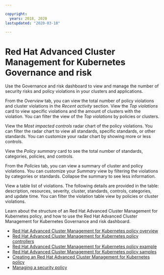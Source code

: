 ```yaml
---

copyright:
  years: 2018, 2020
lastupdated: "2020-03-18"

---
```


# Red Hat Advanced Cluster Management for Kubernetes Governance and risk

Use the Governance and risk dashboard to view and manage the number of security risks and policy violations in your clusters and applications. 

From the _Overview_ tab, you can view the total number of policy violations and cluster violations in the _Recent activity_ section. View the _Top violations_ card to view specific violations and the amount of clusters with the violation. You can filter the view of the _Top violations_ by policies or clusters. 

View the _Most impacted controls_ radar chart of the policy violations. You can filter the radar chart to view all standards, specific standards, or other standards. You can customize your radar chart by showing more or less controls. <!--is this feature still available-->

View the _Policy summary_ card to see the total number of standards, categories, policies, and controls.


From the _Policies_ tab, you can view a summary of cluster and policy violations. You can customize your _Summary_ view by filtering the violations by categories or standards. Collapse the summary to see less information. 

View a table list of violations. The following details are provided in the table: description, resources, severity, cluster, standards, controls, categories, and update time. You can filter the violation table view by policies or cluster violations.


Learn about the structure of an Red Hat Advanced Cluster Management for Kubernetes policy, and how to use the Red Hat Advanced Cluster Management for Kubernetes Governance and risk dashboard.

- [Red Hat Advanced Cluster Management for Kubernetes policy overview](policy_overview.md)
- [Red Hat Advanced Cluster Management for Kubernetes policy controllers](policy_controllers.md)
- [Red Hat Advanced Cluster Management for Kubernetes policy example](policy_example.md)
- [Red Hat Advanced Cluster Management for Kubernetes policy samples](policy_samples.md)
- [Creating an Red Hat Advanced Cluster Management for Kubernetes policy](create_policy.md)
- [Managing a security policy](manage_grc_policy.md)
